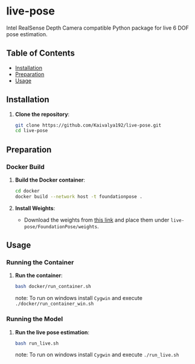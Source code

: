 # live-pose

Intel RealSense Depth Camera compatible Python package for live 6 DOF pose estimation.

## Table of Contents

- [Installation](#installation)
- [Preparation](#preparation)
- [Usage](#usage)

## Installation

1. **Clone the repository**:
    ```sh
    git clone https://github.com/Kaivalya192/live-pose.git
    cd live-pose
    ```

## Preparation

### Docker Build

1. **Build the Docker container**:
    ```sh
    cd docker
    docker build --network host -t foundationpose .
    ```

2. **Install Weights**:
   - Download the weights from [this link](https://drive.google.com/drive/folders/1wJayPZzZLZb6sxm6EeOQCJvzOAibJ693?usp=sharing) and place them under `live-pose/FoundationPose/weights`.

## Usage

### Running the Container

1. **Run the container**:
    ```sh
    bash docker/run_container.sh
    ```
    note: To run on windows install `Cygwin` and execute `./docker/run_container_win.sh`

### Running the Model

1. **Run the live pose estimation**:
    ```sh
    bash run_live.sh
    ```
    note: To run on windows install `Cygwin` and execute `./run_live.sh`

